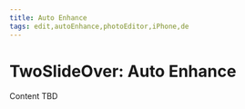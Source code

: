```yaml
---
title: Auto Enhance
tags: edit,autoEnhance,photoEditor,iPhone,de
---
```


# TwoSlideOver: Auto Enhance

Content TBD
